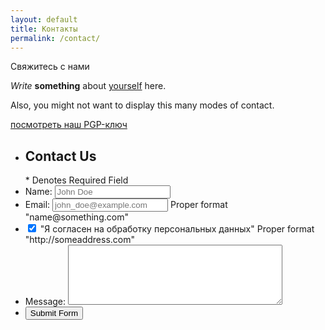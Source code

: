 ```yaml
---
layout: default
title: Контакты
permalink: /contact/
---
```

<p>Свяжитесь с нами</p>

<div id="NhhZEh4E" data-formid="e41575620527i9a" class="_Forms_generate"></div>

_Write_ **something** about [yourself](https://www.google.com/search?q=who+am+i) here.

Also, you might not want to display this many modes of contact.

[посмотреть наш PGP-ключ](/pgp)


<div id="NhhZEh4E">
<form class="contact_form" action="/" method="post" name="contact_form" id="e41575620527i9a">
    <input name="forms" type="hidden" class="formid" value="e41575620527i9a">
    <ul>
        <li>
             <h2>Contact Us</h2>
             <span class="required_notification">* Denotes Required Field</span>
        </li>
        <li>
            <label for="name">Name:</label>
            <input type="text" name="e41575620527i9a_name"  placeholder="John Doe" required />
        </li>
        <li>
            <label for="email">Email:</label>
            <input type="email" name="e41575620527i9a_email" placeholder="john_doe@example.com" required />
            <span class="form_hint">Proper format "name@something.com"</span>
        </li>
        <li>
            <label for="check-agree-NhhZEh4E" id="label-check-agree-NhhZEh4E">
            <input type="checkbox" id="check-agree-NhhZEh4E" class="agree-checkbox" checked="checked">
            "Я согласен на обработку персональных данных"
            </label>
            <span class="form_hint">Proper format "http://someaddress.com"</span>
        </li>
        <li>
            <label for="message">Message:</label>
            <textarea class="" name="e41575620527i9a_tekstabzac" cols="40" rows="6" required ></textarea>
        </li>
        <li>
        	<button class="submit" name="e41575620527i9a_submit" type="submit">Submit Form</button>
        </li>
    </ul>
</form>
</div>

